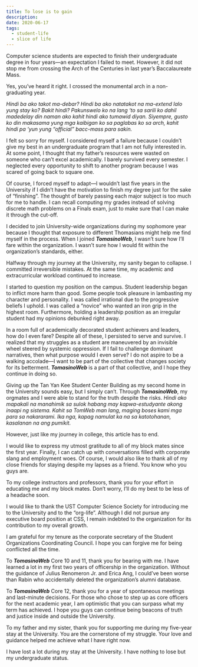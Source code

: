```yaml
---
title: To lose is to gain
description: 
date: 2020-06-17
tags:
  - student-life
  - slice of life
---
```

Computer science students are expected to finish their undergraduate degree in four years—an expectation I failed to meet. However, it did not stop me from crossing the Arch of the Centuries in last year’s Baccalaureate Mass.

Yes, you’ve heard it right. I crossed the monumental arch in a non-graduating year.

*Hindi ba ako takot ma-debar? Hindi ba ako natatakot na ma-extend lalo yung stay ko? Bakit hindi? Pakunswelo ko na lang ‘to sa sarili ko dahil madedelay din naman ako kahit hindi ako tumawid diyan. Siyempre, gusto ko din makasama yung mga kaibigan ko sa paglabas ko sa arch, kahit hindi pa ‘yun yung “official” bacc-mass para sakin.*

I felt so sorry for myself. I considered myself a failure because I couldn’t give my best in an undergraduate program that I am not fully interested in. At some point, I thought that my father’s resources were wasted on someone who can’t excel academically. I barely survived every semester. I neglected every opportunity to shift to another program because I was scared of going back to square one.

Of course, I forced myself to adapt—I wouldn’t last five years in the University if I didn’t have the motivation to finish my degree just for the sake of “finishing”. The thought of barely passing each major subject is too much for me to handle. I can recall computing my grades instead of solving discrete math problems on a Finals exam, just to make sure that I can make it through the cut-off.

I decided to join University-wide organizations during my sophomore year because I thought that exposure to different Thomasians might help me find myself in the process. When I joined ***TomasinoWeb***, I wasn’t sure how I’ll fare within the organization. I wasn’t sure how I would fit within the organization’s standards, either.

Halfway through my journey at the University, my sanity began to collapse. I committed irreversible mistakes. At the same time, my academic and extracurricular workload continued to increase.

I started to question my position on the campus. Student leadership began to inflict more harm than good. Some people took pleasure in lambasting my character and personality. I was called irrational due to the progressive beliefs I uphold. I was called a “novice” who wanted an iron grip in the highest room. Furthermore, holding a leadership position as an irregular student had my opinions debunked right away.

In a room full of academically decorated student achievers and leaders, how do I even fare?
Despite all of these, I persisted to serve and survive. I realized that my struggles as a student are maneuvered by an invisible wheel steered by systemic oppression. If I fail to challenge dominant narratives, then what purpose would I even serve? I do not aspire to be a walking accolade—I want to be part of the collective that changes society for its betterment. ***TomasinoWeb*** is a part of that collective, and I hope they continue in doing so.

Giving up the Tan Yan Kee Student Center Building as my second home in the University sounds easy, but I simply can’t. Through ***TomasinoWeb***, my orgmates and I were able to stand for the truth despite the risks. *Hindi ako mapakali na manahimik sa sulok habang may kapwa-estudyante akong inaapi ng sistema. Kahit sa TomWeb man lang, maging boses kami mga para sa nakararami. Ika nga, kapag namulat ka na sa katotohanan, kasalanan na ang pumikit.*

However, just like my journey in college, this article has to end.

I would like to express my utmost gratitude to all of my block mates since the first year. Finally, I can catch up with conversations filled with corporate slang and employment woes. Of course, I would also like to thank all of my close friends for staying despite my lapses as a friend. You know who you guys are.

To my college instructors and professors, thank you for your effort in educating me and my block mates. Don’t worry, I’ll do my best to be less of a headache soon.

I would like to thank the UST Computer Science Society for introducing me to the University and to the “org-life”. Although I did not pursue any executive board position at CSS, I remain indebted to the organization for its contribution to my overall growth.

I am grateful for my tenure as the corporate secretary of the Student Organizations Coordinating Council. I hope you can forgive me for being conflicted all the time.

To ***TomasinoWeb*** Core 10 and 11, thank you for bearing with me. I have learned a lot in my first two years of officership in the organization. Without the guidance of Julius Renomeron Jr. and Erica Ang, I could’ve been worse than Rabin who accidentally deleted the organization’s alumni database.

To ***TomasinoWeb*** Core 12, thank you for a year of spontaneous meetings and last-minute decisions. For those who chose to step up as core officers for the next academic year, I am optimistic that you can surpass what my term has achieved. I hope you guys can continue being beacons of truth and justice inside and outside the University.

To my father and my sister, thank you for supporting me during my five-year stay at the University. You are the cornerstone of my struggle. Your love and guidance helped me achieve what I have right now.

I have lost a lot during my stay at the University. I have nothing to lose but my undergraduate status.